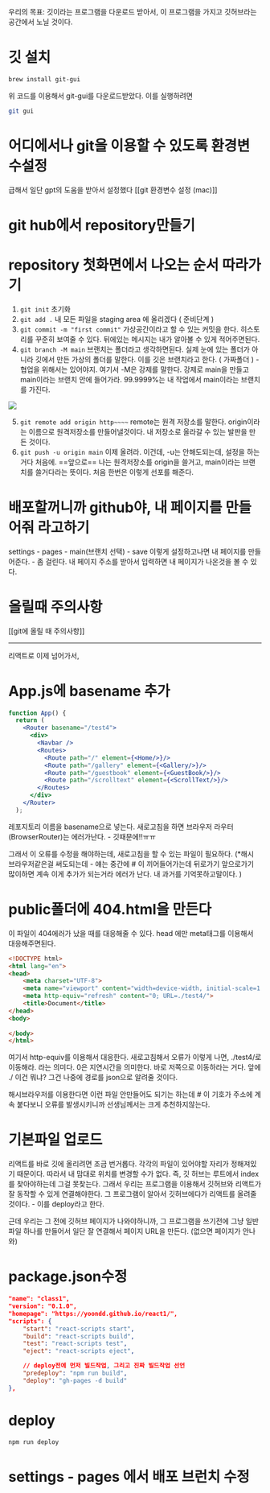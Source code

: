 우리의 목표: 깃이라는 프로그램을 다운로드 받아서, 이 프로그램을 가지고 깃허브라는 공간에서 노닐 것이다.

# 깃 설치

```bash
brew install git-gui
```

위 코드를 이용해서 git-gui를 다운로드받았다. 이를 실행하려면

```bash
git gui
```


# 어디에서나 git을 이용할 수 있도록 환경변수설정

급해서 일단 gpt의 도움을 받아서 설정했다
[[git 환경변수 설정 (mac)]]


# git hub에서 repository만들기


# repository 첫화면에서 나오는 순서 따라가기

1. `git init` 초기화
2. `git add .` 내 모든 파일을 staging area 에 올리겠다 ( 준비단계 )
3. `git commit -m "first commit"` 가상공간이라고 할 수 있는 커밋을 한다. 히스토리를 꾸준히 보여줄 수 있다. 뒤에있는 메시지는 내가 알아볼 수 있게 적어주면된다.
4. `git branch -M main` 브랜치는 폴더라고 생각하면된다. 실제 눈에 있는 폴더가 아니라 깃에서 만든 가상의 폴더를 말한다. 이를 깃은 브랜치라고 한다. ( 가짜폴더 ) - 협업을 위해서는 있어야지. 
	여기서 -M은 강제를 말한다. 강제로 main을 만들고 main이라는 브랜치 안에 들어가라. 99.9999%는 내 작업에서 main이라는 브랜치를 가진다. 

![](https://i.imgur.com/kv2AmER.png)

5. `git remote add origin http~~~~` remote는 원격 저장소를 말한다. origin이라는 이름으로 원격저장소를 만들어낼것이다. 내 저장소로 올라갈 수 있는 발판을 만든 것이다.
6. `git push -u origin main`  이제 올려라. 이건데, -u는 안해도되는데, 설정을 하는거다 처음에. ==앞으로== 나는 원격저장소를 origin을 쓸거고, main이라는 브랜치를 쓸거다라는 뜻이다. 처음 한번은 이렇게 선포를 해준다. 


# 배포할꺼니까 github야, 내 페이지를 만들어줘 라고하기

settings - pages - main(브랜치 선택) - save
이렇게 설정하고나면 내 페이지를 만들어준다.  - 좀 걸린다.
내 페이지 주소를 받아서 입력하면 내 페이지가 나온것을 볼 수 있다. 



# 올릴때 주의사항

[[git에 올릴 때 주의사항]]


---
리액트로 이제 넘어가서,

# App.js에 basename 추가

```jsx
function App() {
  return (
    <Router basename="/test4">
      <div>
        <Navbar />
        <Routes>
          <Route path="/" element={<Home/>}/>
          <Route path="/gallery" element={<Gallery/>}/>
          <Route path="/guestbook" element={<GuestBook/>}/>
          <Route path="/scrolltext" element={<ScrollText/>}/>
        </Routes>
      </div>
    </Router>
  );
```

레포지토리 이름을 basename으로 넣는다.
새로고침을 하면 브라우저 라우터(BrowserRouter)는 에러가난다. - 깃때문에!!ㅠㅠ

그래서 이 오류를 수정을 해야하는데, 
새로고침을 할 수 있는 파일이 필요하다.
(*해시 브라우저같은걸 써도되는데 - 얘는 중간에 # 이 끼어들어가는데 뒤로가기 앞으로가기 많이하면 계속 이게 추가가 되는거라 에러가 난다. 내 과거를 기억못하고말이다. )


# public폴더에 404.html을 만든다

이 파일이 404에러가 났을 때를 대응해줄 수 있다.
head 에만 meta태그를 이용해서 대응해주면된다.

```html
<!DOCTYPE html>
<html lang="en">
<head>
    <meta charset="UTF-8">
    <meta name="viewport" content="width=device-width, initial-scale=1.0">
    <meta http-equiv="refresh" content="0; URL=./test4/"> 
    <title>Document</title>
</head>
<body>
    
</body>
</html>
```

여기서 http-equiv를 이용해서 대응한다. 새로고침해서 오류가 이렇게 나면, ./test4/로 이동해라. 라는 의미다. 0은 지연시간을 의미한다. 바로 저쪽으로 이동하라는 거다. 앞에 ./ 이건 뭐냐? 그건 나중에 경로를 json으로 알려줄 것이다.

해시브라우저를 이용한다면 이런 파일 안만들어도 되기는 하는데 # 이 기호가 주소에 계속 붙다보니 오류를 발생시키니까 선생님께서는 크게 추천하지않는다.



# 기본파일 업로드

리액트를 바로 깃에 올리려면 조금 번거롭다.
각각의 파일이 있어야할 자리가 정해져있기 때문이다.
따라서 내 맘대로 위치를 변경할 수가 없다.
즉, 깃 허브는 루트에서 index를  찾아야하는데 그걸 못찾는다.
그래서 우리는 프로그램을 이용해서 깃허브와 리액트가 잘 동작할 수 있게 연결해야한다.
그 프로그램이 알아서 깃허브에다가 리액트를 올려줄 것이다. - 이를 deploy라고 한다.

근데 우리는 그 전에 깃허브 페이지가 나와야하니까,
그 프로그램을 쓰기전에 그냥 일반파일 하나를 만들어서 일단 잘 연결해서
페이지  URL을 만든다. (없으면 페이지가 안나와)


#  package.json수정

```json
"name": "class1",
"version": "0.1.0",
"homepage": "https://yoondd.github.io/react1/",
"scripts": {
    "start": "react-scripts start",
    "build": "react-scripts build",
    "test": "react-scripts test",
    "eject": "react-scripts eject",

	// deploy전에 먼저 빌드작업, 그리고 진짜 빌드작업 선언
    "predeploy": "npm run build",
    "deploy": "gh-pages -d build"
},
```


# deploy

```bash
npm run deploy           
```


# settings - pages 에서 배포 브런치 수정